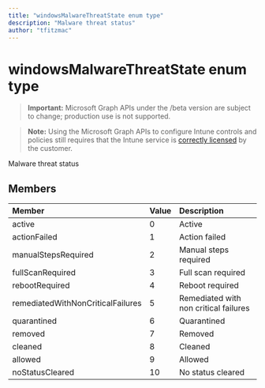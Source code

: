 ```yaml
---
title: "windowsMalwareThreatState enum type"
description: "Malware threat status"
author: "tfitzmac"
---
```


# windowsMalwareThreatState enum type

> **Important:** Microsoft Graph APIs under the /beta version are subject to change; production use is not supported.

> **Note:** Using the Microsoft Graph APIs to configure Intune controls and policies still requires that the Intune service is [correctly licensed](https://go.microsoft.com/fwlink/?linkid=839381) by the customer.

Malware threat status

## Members
|Member|Value|Description|
|:---|:---|:---|
|active|0|Active|
|actionFailed|1|Action failed|
|manualStepsRequired|2|Manual steps required|
|fullScanRequired|3|Full scan required|
|rebootRequired|4|Reboot required|
|remediatedWithNonCriticalFailures|5|Remediated with non critical failures |
|quarantined|6|Quarantined|
|removed|7|Removed|
|cleaned|8|Cleaned|
|allowed|9|Allowed|
|noStatusCleared|10|No status cleared|



